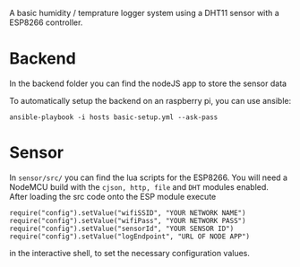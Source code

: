 A basic humidity / temprature logger system using a DHT11 sensor with a ESP8266 controller.

Backend
=======
In the backend folder you can find the nodeJS app to store the sensor data

To automatically setup the backend on an raspberry pi, you can use ansible:

    ansible-playbook -i hosts basic-setup.yml --ask-pass


Sensor
======
In `sensor/src/` you can find the lua scripts for the ESP8266. You will need a NodeMCU build with the `cjson, http, file` and `DHT` modules enabled.    
After loading the src code onto the ESP module execute 

    require("config").setValue("wifiSSID", "YOUR NETWORK NAME") 
    require("config").setValue("wifiPass", "YOUR NETWORK PASS") 
    require("config").setValue("sensorId", "YOUR SENSOR ID") 
    require("config").setValue("logEndpoint", "URL OF NODE APP") 

in the interactive shell, to set the necessary configuration values.
